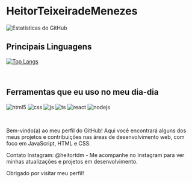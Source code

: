 # HeitorTeixeiradeMenezes

![Estatísticas do GitHub](https://github-readme-stats.vercel.app/api?username=HeitorTeixeiradeMenezes&show_icons=true&count_private=true&hide=stars&theme=dracula)

## Principais Linguagens

[![Top Langs](https://github-readme-stats.vercel.app/api/top-langs/?username=HeitorTeixeiradeMenezes&layout=compact&theme=dracula)](https://github.com/HeitorTeixeiradeMenezes)
<div style="display: inline_block"><br/>
  
## Ferramentas que eu uso no meu dia-dia
  
<img align="center" alt="html5" src="https://img.shields.io/badge/HTML5-E34F26?
style=for-the-badge&logo=html5&logoColor=white" />
<img align="center" alt="css" src="https://img.shields.io/badge/CSS3-1572B6?
style=for-the-badge&logo=css3&logoColor=white" />
<img align="center" alt="js" src="https://img.shields.io/badge/JavaScript-F7DF1E?
style=for-the-badge&logo=javascript&logoColor=black" />
<img align="center" alt="ts" src="https://img.shields.io/badge/TypeScript-007ACC?
style=for-the-badge&logo=typescript&logoColor=white" />
<img align="center" alt="react" src="https://img.shields.io/badge/React-20232A?
style=for-the-badge&logo=react&logoColor=61DAFB" />
<img align="center" alt="nodejs" src="https://img.shields.io/badge/Node.js-43853D?
style=for-the-badge&logo=node.js&logoColor=white" />
</div><br/>

Bem-vindo(a) ao meu perfil do GitHub! Aqui você encontrará alguns dos meus projetos e contribuições nas áreas de desenvolvimento web, com foco em JavaScript, HTML e CSS.

Contato
Instagram: @heitortdm - Me acompanhe no Instagram para ver minhas atualizações e projetos em desenvolvimento.

Obrigado por visitar meu perfil!
